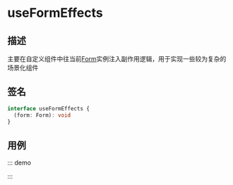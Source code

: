 # useFormEffects

## 描述

主要在自定义组件中往当前[Form](https://core.formilyjs.org/api/models/form)实例注入副作用逻辑，用于实现一些较为复杂的场景化组件

## 签名

```ts
interface useFormEffects {
  (form: Form): void
}
```

## 用例

::: demo
<template>
  <FormProvider :form="form">
    <Field name="input" :decorator="[FormItem]" :component="[Input, { placeholder: 'input' }]" />
    <Field name="custom" :decorator="[FormItem]" :component="[Custom]" />
  </FormProvider>
</template>

<script>
import { defineComponent, h } from '@vue/composition-api'
import { createForm, onFieldReact } from '@formily/core'
import { FormProvider, Field, useFormEffects, observer } from '@formily/vue'
import { Form, Input } from 'ant-design-vue'
import 'ant-design-vue/dist/antd.css'

const Custom = defineComponent({
  setup (props, context) {
    useFormEffects(() => {
      onFieldReact('custom.bb', (field) => {
        field.value = field.query('.aa').get('value')
      })
    })
    return () => h('div', {}, [
      h(Field, { props: { name: 'aa', decorator: [Form.Item], component: [Input, { placeholder: 'aa' }] } }, {}),
      h(Field, { props: { name: 'bb', decorator: [Form.Item], component: [Input, { placeholder: 'bb' }] } }, {}),
    ])
  },
})

export default {
  components: {
    FormProvider,
    Field
  },
  data() {
    const form = createForm({
      effects() {
        onFieldReact('custom.aa', (field) => {
          field.value = field.query('input').get('value')
        })
      },
    })
    return {
      FormItem: Form.Item,
      Input,
      Custom,
      form
    }
  }
}
</script>
:::
